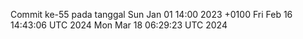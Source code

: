 Commit ke-55 pada tanggal Sun Jan 01 14:00 2023 +0100
Fri Feb 16 14:43:06 UTC 2024
Mon Mar 18 06:29:23 UTC 2024
